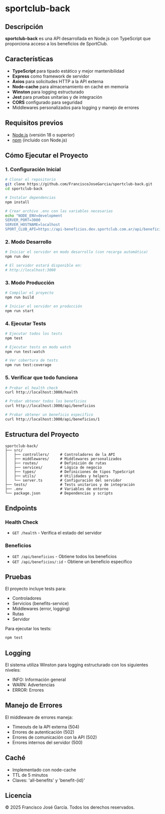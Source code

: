 # sportclub-back

## Descripción

**sportclub-back** es una API desarrollada en Node.js con TypeScript que proporciona acceso a los beneficios de SportClub.

## Características

- **TypeScript** para tipado estático y mejor mantenibilidad
- **Express** como framework de servidor
- **Axios** para solicitudes HTTP a la API externa
- **Node-cache** para almacenamiento en caché en memoria
- **Winston** para logging estructurado
- **Jest** para pruebas unitarias y de integración
- **CORS** configurado para seguridad
- Middlewares personalizados para logging y manejo de errores

## Requisitos previos

- [Node.js](https://nodejs.org/) (versión 18 o superior)
- [npm](https://www.npmjs.com/) (incluido con Node.js)

## Cómo Ejecutar el Proyecto

### 1. Configuración Inicial
```bash
# Clonar el repositorio
git clone https://github.com/FranciscoJoseGarcia/sportclub-back.git
cd sportclub-back

# Instalar dependencias
npm install

# Crear archivo .env con las variables necesarias
echo "NODE_ENV=development
SERVER_PORT=3000
SERVER_HOSTNAME=localhost
SPORT_CLUB_API=https://api-beneficios.dev.sportclub.com.ar/api/beneficios" > .env
```

### 2. Modo Desarrollo
```bash
# Iniciar el servidor en modo desarrollo (con recarga automática)
npm run dev

# El servidor estará disponible en:
# http://localhost:3000
```

### 3. Modo Producción
```bash
# Compilar el proyecto
npm run build

# Iniciar el servidor en producción
npm run start
```

### 4. Ejecutar Tests
```bash
# Ejecutar todos los tests
npm test

# Ejecutar tests en modo watch 
npm run test:watch

# Ver cobertura de tests
npm run test:coverage
```

### 5. Verificar que todo funciona
```bash
# Probar el health check
curl http://localhost:3000/health

# Probar obtener todos los beneficios
curl http://localhost:3000/api/beneficios

# Probar obtener un beneficio específico
curl http://localhost:3000/api/beneficios/1
```

## Estructura del Proyecto

```
sportclub-back/
├── src/
│   ├── controllers/     # Controladores de la API
│   ├── middlewares/     # Middlewares personalizados
│   ├── routes/          # Definición de rutas
│   ├── services/        # Lógica de negocio
│   ├── types/           # Definiciones de tipos TypeScript
│   ├── utils/           # Utilidades y helpers
│   └── server.ts        # Configuración del servidor
├── tests/               # Tests unitarios y de integración
├── .env                 # Variables de entorno
└── package.json         # Dependencias y scripts
```

## Endpoints

### Health Check
- `GET /health` - Verifica el estado del servidor

### Beneficios
- `GET /api/beneficios` - Obtiene todos los beneficios
- `GET /api/beneficios/:id` - Obtiene un beneficio específico

## Pruebas

El proyecto incluye tests para:
- Controladores
- Servicios (benefits-service)
- Middlewares (error, logging)
- Rutas
- Servidor

Para ejecutar los tests:
```bash
npm test
```

## Logging

El sistema utiliza Winston para logging estructurado con los siguientes niveles:
- INFO: Información general
- WARN: Advertencias
- ERROR: Errores

## Manejo de Errores

El middleware de errores maneja:
- Timeouts de la API externa (504)
- Errores de autenticación (502)
- Errores de comunicación con la API (502)
- Errores internos del servidor (500)

## Caché

- Implementado con node-cache
- TTL de 5 minutos
- Claves: 'all-benefits' y 'benefit-{id}'


## Licencia

© 2025 Francisco José García. Todos los derechos reservados.